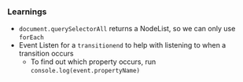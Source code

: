 ### Learnings

- `document.querySelectorAll` returns a NodeList, so we can only use `forEach`
- Event Listen for a `transitionend` to help with listening to when a transition occurs
  - To find out which property occurs, run `console.log(event.propertyName)`
